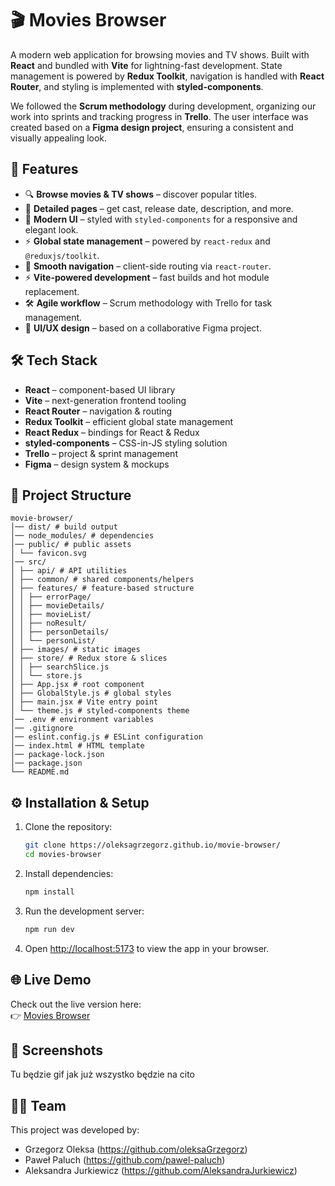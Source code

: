 # 🎬 Movies Browser  

A modern web application for browsing movies and TV shows. Built with **React** and bundled with **Vite** for lightning-fast development. State management is powered by **Redux Toolkit**, navigation is handled with **React Router**, and styling is implemented with **styled-components**.  

We followed the **Scrum methodology** during development, organizing our work into sprints and tracking progress in **Trello**. The user interface was created based on a **Figma design project**, ensuring a consistent and visually appealing look.  

## 🚀 Features  
- 🔍 **Browse movies & TV shows** – discover popular titles.  
- 📄 **Detailed pages** – get cast, release date, description, and more.  
- 🎨 **Modern UI** – styled with `styled-components` for a responsive and elegant look.  
- ⚡ **Global state management** – powered by `react-redux` and `@reduxjs/toolkit`.  
- 🧭 **Smooth navigation** – client-side routing via `react-router`.  
- ⚡ **Vite-powered development** – fast builds and hot module replacement.  
- 🛠️ **Agile workflow** – Scrum methodology with Trello for task management.  
- 🎨 **UI/UX design** – based on a collaborative Figma project.  

## 🛠️ Tech Stack  
- **React** – component-based UI library  
- **Vite** – next-generation frontend tooling  
- **React Router** – navigation & routing  
- **Redux Toolkit** – efficient global state management  
- **React Redux** – bindings for React & Redux  
- **styled-components** – CSS-in-JS styling solution  
- **Trello** – project & sprint management  
- **Figma** – design system & mockups  

## 📂 Project Structure  
```
movie-browser/
│── dist/ # build output
│── node_modules/ # dependencies
│── public/ # public assets
│ └── favicon.svg
│── src/
│ ├── api/ # API utilities
│ ├── common/ # shared components/helpers
│ ├── features/ # feature-based structure
│ │ ├── errorPage/
│ │ ├── movieDetails/
│ │ ├── movieList/
│ │ ├── noResult/
│ │ ├── personDetails/
│ │ └── personList/
│ ├── images/ # static images
│ ├── store/ # Redux store & slices
│ │ ├── searchSlice.js
│ │ └── store.js
│ ├── App.jsx # root component
│ ├── GlobalStyle.js # global styles
│ ├── main.jsx # Vite entry point
│ └── theme.js # styled-components theme
│── .env # environment variables
│── .gitignore
│── eslint.config.js # ESLint configuration
│── index.html # HTML template
│── package-lock.json
│── package.json
└── README.md
```

## ⚙️ Installation & Setup  
1. Clone the repository:  
   ```bash
   git clone https://oleksagrzegorz.github.io/movie-browser/
   cd movies-browser
   ```  
2. Install dependencies:  
   ```bash
   npm install
   ```  
3. Run the development server:  
   ```bash
   npm run dev
   ```  
4. Open [http://localhost:5173](http://localhost:5173) to view the app in your browser.  

## 🌐 Live Demo  
Check out the live version here:  
👉 [Movies Browser](https://oleksagrzegorz.github.io/movie-browser/)

## 📸 Screenshots  
Tu będzie gif jak już wszystko będzie na cito  

## 👨‍💻 Team  
This project was developed by:  
- Grzegorz Oleksa (https://github.com/oleksaGrzegorz)
- Paweł Paluch (https://github.com/pawel-paluch)
- Aleksandra Jurkiewicz (https://github.com/AleksandraJurkiewicz)